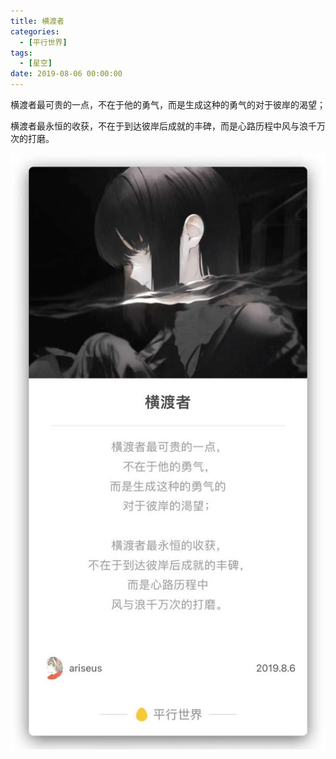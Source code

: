 ```yaml
---
title: 横渡者
categories:
  - [平行世界]
tags:
  - [星空]
date: 2019-08-06 00:00:00
---
```


<div class="eva-cn">

横渡者最可贵的一点，不在于他的勇气，而是生成这种的勇气的对于彼岸的渴望；

横渡者最永恒的收获，不在于到达彼岸后成就的丰碑，而是心路历程中风与浪千万次的打磨。

</div>

![](/images/hengduzhe.jpg)
